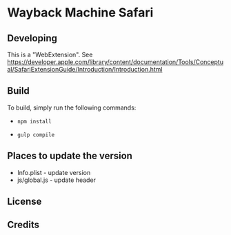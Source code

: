 # Wayback Machine Safari

## Developing

This is a "WebExtension". See https://developer.apple.com/library/content/documentation/Tools/Conceptual/SafariExtensionGuide/Introduction/Introduction.html

## Build
To build, simply run the following commands:

* `npm install`

* `gulp compile`

## Places to update the version

- Info.plist - update version
- js/global.js - update header


## License

## Credits



